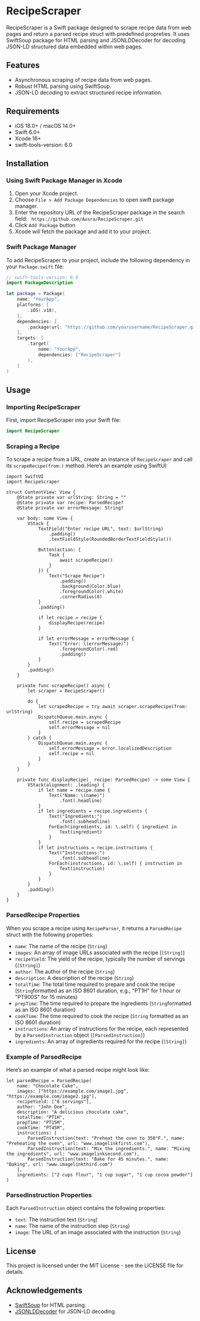 # RecipeScraper

RecipeScraper is a Swift package designed to scrape recipe data from web pages and return a parsed recipe struct with predefined propreties. It uses SwiftSoup package for HTML parsing and JSONLDDecoder for decoding JSON-LD structured data embedded within web pages.

## Features

- Asynchronous scraping of recipe data from web pages.
- Robust HTML parsing using SwiftSoup.
- JSON-LD decoding to extract structured recipe information.

## Requirements

- iOS 18.0+ / macOS 14.0+
- Swift 6.0+
- Xcode 16+
- swift-tools-version: 6.0

## Installation

### Using Swift Package Manager in Xcode

 1. Open your Xcode project.
 2. Choose `File > Add Package Dependencies` to open swift package manager.
 3. Enter the repository URL of the RecipeScraper package in the search field:
    ``` https://github.com/Ausra/RecipeScraper.git```
4. Click `Add Package` button
5. Xcode will fetch the package and add it to your project.


### Swift Package Manager

To add RecipeScraper to your project, include the following dependency in your `Package.swift` file:

```swift
// swift-tools-version: 6.0
import PackageDescription

let package = Package(
    name: "YourApp",
    platforms: [
        .iOS(.v18),
    ],
    dependencies: [
        .package(url: "https://github.com/yourusername/RecipeScraper.git", from: "1.0.0")
    ],
    targets: [
        .target(
            name: "YourApp",
            dependencies: ["RecipeScraper"]
        ),
    ]
)
```
## Usage

### Importing RecipeScraper

First, import RecipeScraper into your Swift file:

```swift
import RecipeScraper
```

### Scraping a Recipe

To scrape a recipe from a URL, create an instance of `RecipeScraper` and call its `scrapeRecipe(from:)` method. Here’s an example using SwiftUI:

```
import SwiftUI
import RecipeScraper

struct ContentView: View {
    @State private var urlString: String = ""
    @State private var recipe: ParsedRecipe?
    @State private var errorMessage: String?

    var body: some View {
        VStack {
            TextField("Enter recipe URL", text: $urlString)
                .padding()
                .textFieldStyle(RoundedBorderTextFieldStyle())

            Button(action: {
                Task {
                    await scrapeRecipe()
                }
            }) {
                Text("Scrape Recipe")
                    .padding()
                    .background(Color.blue)
                    .foregroundColor(.white)
                    .cornerRadius(8)
            }
            .padding()

            if let recipe = recipe {
                displayRecipe(recipe)
            }

            if let errorMessage = errorMessage {
                Text("Error: \(errorMessage)")
                    .foregroundColor(.red)
                    .padding()
            }
        }
        .padding()
    }

    private func scrapeRecipe() async {
        let scraper = RecipeScraper()

        do {
            let scrapedRecipe = try await scraper.scrapeRecipe(from: urlString)
            DispatchQueue.main.async {
                self.recipe = scrapedRecipe
                self.errorMessage = nil
            }
        } catch {
            DispatchQueue.main.async {
                self.errorMessage = error.localizedDescription
                self.recipe = nil
            }
        }
    }

    private func displayRecipe(_ recipe: ParsedRecipe) -> some View {
        VStack(alignment: .leading) {
            if let name = recipe.name {
                Text("Name: \(name)")
                    .font(.headline)
            }
            if let ingredients = recipe.ingredients {
                Text("Ingredients:")
                    .font(.subheadline)
                ForEach(ingredients, id: \.self) { ingredient in
                    Text(ingredient)
                }
            }
            if let instructions = recipe.instructions {
                Text("Instructions:")
                    .font(.subheadline)
                ForEach(instructions, id: \.self) { instruction in
                    Text(instruction)
                }
            }
        }
        .padding()
    }
}
```
### ParsedRecipe Properties
When you scrape a recipe using `RecipeParser`, it returns a `ParsedRecipe` struct with the following properties:

- `name`: The name of the recipe (`String`)
- `images`: An array of image URLs associated with the recipe (`[String]`)
- `recipeYield`: The yield of the recipe, typically the number of servings (`[String]`)
- `author`: The author of the recipe (`String`)
- `description`: A description of the recipe (`String`)
- `totalTime`: The total time required to prepare and cook the recipe (`String`formatted as an ISO 8601 duration, e.g., "PT1H" for 1 hour or "PT900S" for 15 minutes)
- `prepTime`: The time required to prepare the ingredients (`String`formatted as an ISO 8601 duration)
- `cookTime`: The time required to cook the recipe (`String` formatted as an ISO 8601 duration)
- `instructions`: An array of instructions for the recipe, each represented by a `ParsedInstruction` object (`[ParsedInstruction]`)
- `ingredients`: An array of ingredients required for the recipe (`[String]`)

### Example of ParsedRecipe
Here’s an example of what a parsed recipe might look like:

```
let parsedRecipe = ParsedRecipe(
    name: "Chocolate Cake",
    images: ["https://example.com/image1.jpg", "https://example.com/image2.jpg"],
    recipeYield: ["8 servings"],
    author: "John Doe",
    description: "A delicious chocolate cake",
    totalTime: "PT1H",
    prepTime: "PT15M",
    cookTime: "PT45M",
    instructions: [
        ParsedInstruction(text: "Preheat the oven to 350°F.", name: "Preheating the oven", url: "www.imagelinkfirst.com"),
        ParsedInstruction(text: "Mix the ingredients.", name: "Mixing the ingredients", url: "www.imagelinksecond.com"),
        ParsedInstruction(text: "Bake for 45 minutes.", name: "Baking", url: "www.imagelinkthird.com")
    ],
    ingredients: ["2 cups flour", "1 cup sugar", "1 cup cocoa powder"]
)
```
### ParsedInstruction Properties

Each `ParsedInstruction` object contains the following properties:

- `text`: The instruction text (`String`)
- `name`: The name of the instruction step (`String`)
- `image`: The URL of an image associated with the instruction (`String`)

## License

This project is licensed under the MIT License - see the LICENSE file for details.

## Acknowledgements

- [SwiftSoup](https://github.com/scinfu/SwiftSoup) for HTML parsing.
- [JSONLDDecoder](https://github.com/Ausra/JSONLDDecoder) for JSON-LD decoding.



